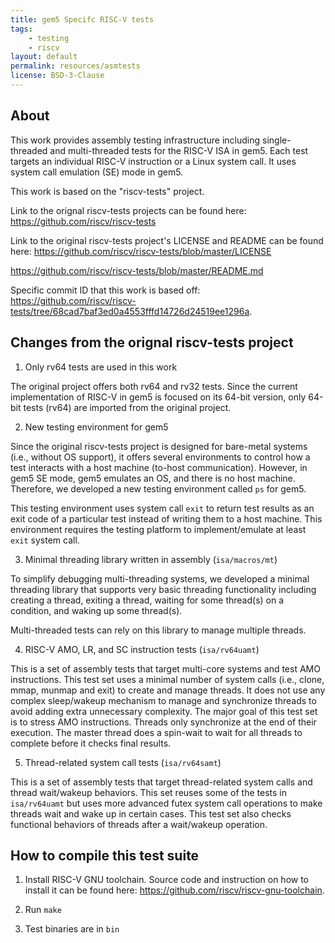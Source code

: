 ```yaml
---
title: gem5 Specifc RISC-V tests
tags:
    - testing
    - riscv
layout: default
permalink: resources/asmtests
license: BSD-3-Clause
---
```


About
-----

This work provides assembly testing infrastructure including single-threaded
and multi-threaded tests for the RISC-V ISA in gem5. Each test targets an
individual RISC-V instruction or a Linux system call. It uses system call
emulation (SE) mode in gem5.

This work is based on the "riscv-tests" project.

Link to the orignal riscv-tests projects can be found here:
  <https://github.com/riscv/riscv-tests>

Link to the original riscv-tests project's LICENSE and README can be found
here:
  <https://github.com/riscv/riscv-tests/blob/master/LICENSE>

  <https://github.com/riscv/riscv-tests/blob/master/README.md>

Specific commit ID that this work is based off: <https://github.com/riscv/riscv-tests/tree/68cad7baf3ed0a4553fffd14726d24519ee1296a>.

Changes from the orignal riscv-tests project
--------------------------------------------

1. Only rv64 tests are used in this work

The original project offers both rv64 and rv32 tests. Since the current
implementation of RISC-V in gem5 is focused on its 64-bit version, only
64-bit tests (rv64) are imported from the original project.

2. New testing environment for gem5

Since the original riscv-tests project is designed for bare-metal systems (i.e.,
without OS support), it offers several environments to control how a test
interacts with a host machine (to-host communication). However, in gem5 SE
mode, gem5 emulates an OS, and there is no host machine. Therefore, we
developed a new testing environment called `ps` for gem5.

This testing environment uses system call `exit` to return test results as an
exit code of a particular test instead of writing them to a host machine. This
environment requires the testing platform to implement/emulate at least `exit`
system call.

3. Minimal threading library written in assembly (`isa/macros/mt`)

To simplify debugging multi-threading systems, we developed a minimal threading
library that supports very basic threading functionality including creating a
thread, exiting a thread, waiting for some thread(s) on a condition, and waking
up some thread(s).

Multi-threaded tests can rely on this library to manage multiple threads.

4. RISC-V AMO, LR, and SC instruction tests (`isa/rv64uamt`)

This is a set of assembly tests that target multi-core systems and test AMO
instructions. This test set uses a minimal number of system calls (i.e., clone,
mmap, munmap and exit) to create and manage threads.  It does not use any
complex sleep/wakeup mechanism to manage and synchronize threads to avoid
adding extra unnecessary complexity. The major goal of this test set is to
stress AMO instructions. Threads only synchronize at the end of their
execution. The master thread does a spin-wait to wait for all threads to
complete before it checks final results.

5. Thread-related system call tests (`isa/rv64samt`)

This is a set of assembly tests that target thread-related system calls and
thread wait/wakeup behaviors. This set reuses some of the tests in
`isa/rv64uamt` but uses more advanced futex system call operations to make
threads wait and wake up in certain cases. This test set also checks functional
behaviors of threads after a wait/wakeup operation.

How to compile this test suite
------------------------------

1. Install RISC-V GNU toolchain. Source code and instruction on how to install
it can be found here: <https://github.com/riscv/riscv-gnu-toolchain>.

2. Run `make`

3. Test binaries are in `bin`
